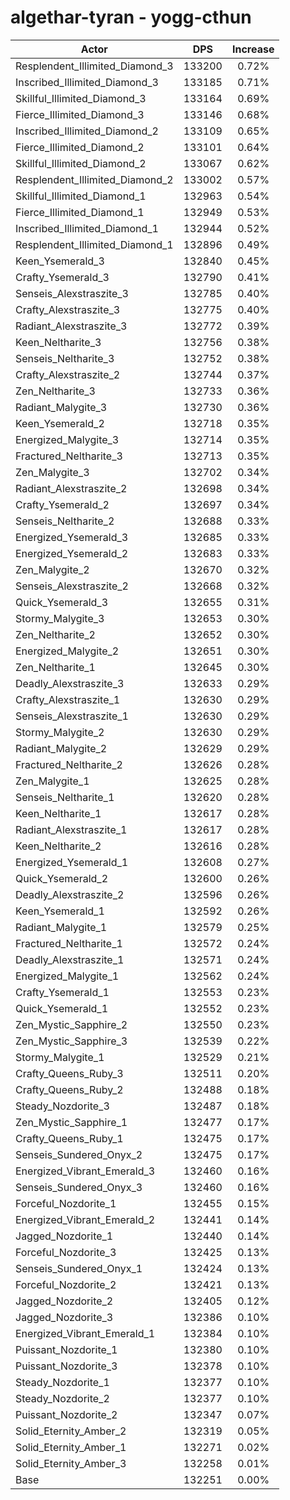# algethar-tyran - yogg-cthun
| Actor | DPS | Increase |
|---|:---:|:---:|
|Resplendent_Illimited_Diamond_3|133200|0.72%|
|Inscribed_Illimited_Diamond_3|133185|0.71%|
|Skillful_Illimited_Diamond_3|133164|0.69%|
|Fierce_Illimited_Diamond_3|133146|0.68%|
|Inscribed_Illimited_Diamond_2|133109|0.65%|
|Fierce_Illimited_Diamond_2|133101|0.64%|
|Skillful_Illimited_Diamond_2|133067|0.62%|
|Resplendent_Illimited_Diamond_2|133002|0.57%|
|Skillful_Illimited_Diamond_1|132963|0.54%|
|Fierce_Illimited_Diamond_1|132949|0.53%|
|Inscribed_Illimited_Diamond_1|132944|0.52%|
|Resplendent_Illimited_Diamond_1|132896|0.49%|
|Keen_Ysemerald_3|132840|0.45%|
|Crafty_Ysemerald_3|132790|0.41%|
|Senseis_Alexstraszite_3|132785|0.40%|
|Crafty_Alexstraszite_3|132775|0.40%|
|Radiant_Alexstraszite_3|132772|0.39%|
|Keen_Neltharite_3|132756|0.38%|
|Senseis_Neltharite_3|132752|0.38%|
|Crafty_Alexstraszite_2|132744|0.37%|
|Zen_Neltharite_3|132733|0.36%|
|Radiant_Malygite_3|132730|0.36%|
|Keen_Ysemerald_2|132718|0.35%|
|Energized_Malygite_3|132714|0.35%|
|Fractured_Neltharite_3|132713|0.35%|
|Zen_Malygite_3|132702|0.34%|
|Radiant_Alexstraszite_2|132698|0.34%|
|Crafty_Ysemerald_2|132697|0.34%|
|Senseis_Neltharite_2|132688|0.33%|
|Energized_Ysemerald_3|132685|0.33%|
|Energized_Ysemerald_2|132683|0.33%|
|Zen_Malygite_2|132670|0.32%|
|Senseis_Alexstraszite_2|132668|0.32%|
|Quick_Ysemerald_3|132655|0.31%|
|Stormy_Malygite_3|132653|0.30%|
|Zen_Neltharite_2|132652|0.30%|
|Energized_Malygite_2|132651|0.30%|
|Zen_Neltharite_1|132645|0.30%|
|Deadly_Alexstraszite_3|132633|0.29%|
|Crafty_Alexstraszite_1|132630|0.29%|
|Senseis_Alexstraszite_1|132630|0.29%|
|Stormy_Malygite_2|132630|0.29%|
|Radiant_Malygite_2|132629|0.29%|
|Fractured_Neltharite_2|132626|0.28%|
|Zen_Malygite_1|132625|0.28%|
|Senseis_Neltharite_1|132620|0.28%|
|Keen_Neltharite_1|132617|0.28%|
|Radiant_Alexstraszite_1|132617|0.28%|
|Keen_Neltharite_2|132616|0.28%|
|Energized_Ysemerald_1|132608|0.27%|
|Quick_Ysemerald_2|132600|0.26%|
|Deadly_Alexstraszite_2|132596|0.26%|
|Keen_Ysemerald_1|132592|0.26%|
|Radiant_Malygite_1|132579|0.25%|
|Fractured_Neltharite_1|132572|0.24%|
|Deadly_Alexstraszite_1|132571|0.24%|
|Energized_Malygite_1|132562|0.24%|
|Crafty_Ysemerald_1|132553|0.23%|
|Quick_Ysemerald_1|132552|0.23%|
|Zen_Mystic_Sapphire_2|132550|0.23%|
|Zen_Mystic_Sapphire_3|132539|0.22%|
|Stormy_Malygite_1|132529|0.21%|
|Crafty_Queens_Ruby_3|132511|0.20%|
|Crafty_Queens_Ruby_2|132488|0.18%|
|Steady_Nozdorite_3|132487|0.18%|
|Zen_Mystic_Sapphire_1|132477|0.17%|
|Crafty_Queens_Ruby_1|132475|0.17%|
|Senseis_Sundered_Onyx_2|132475|0.17%|
|Energized_Vibrant_Emerald_3|132460|0.16%|
|Senseis_Sundered_Onyx_3|132460|0.16%|
|Forceful_Nozdorite_1|132455|0.15%|
|Energized_Vibrant_Emerald_2|132441|0.14%|
|Jagged_Nozdorite_1|132440|0.14%|
|Forceful_Nozdorite_3|132425|0.13%|
|Senseis_Sundered_Onyx_1|132424|0.13%|
|Forceful_Nozdorite_2|132421|0.13%|
|Jagged_Nozdorite_2|132405|0.12%|
|Jagged_Nozdorite_3|132386|0.10%|
|Energized_Vibrant_Emerald_1|132384|0.10%|
|Puissant_Nozdorite_1|132380|0.10%|
|Puissant_Nozdorite_3|132378|0.10%|
|Steady_Nozdorite_1|132377|0.10%|
|Steady_Nozdorite_2|132377|0.10%|
|Puissant_Nozdorite_2|132347|0.07%|
|Solid_Eternity_Amber_2|132319|0.05%|
|Solid_Eternity_Amber_1|132271|0.02%|
|Solid_Eternity_Amber_3|132258|0.01%|
|Base|132251|0.00%|
